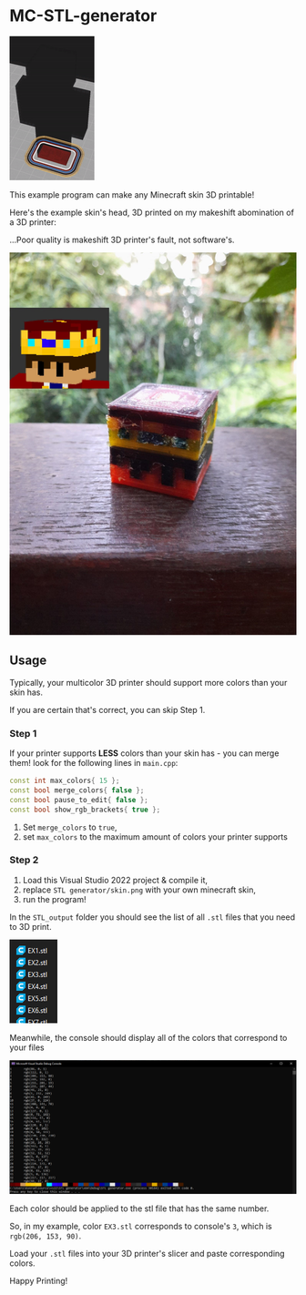 # MC-STL-generator
![](media/preview.gif)

This example program can make any Minecraft skin 3D printable!

Here's the example skin's head, 3D printed on my makeshift abomination of a 3D printer:

...Poor quality is makeshift 3D printer's fault, not software's.

![](media/printed.jpg)

## Usage

Typically, your multicolor 3D printer should support more colors than your skin has.

If you are certain that's correct, you can skip Step 1.

### Step 1

If your printer supports **LESS** colors than your skin has - you can merge them!
 look for the following lines in `main.cpp`:
 
```C++
const int max_colors{ 15 };
const bool merge_colors{ false };
const bool pause_to_edit{ false };
const bool show_rgb_brackets{ true };
```
  1. Set `merge_colors` to `true`,
  2. set `max_colors` to the maximum amount of colors your printer supports
  
### Step 2
  
  1. Load this Visual Studio 2022 project & compile it,
  2. replace `STL generator/skin.png` with your own minecraft skin,
  3. run the program!
  
  In the `STL_output` folder you should see the list of all `.stl` files that you need to 3D print.
  
  ![](media/stl_list.png)
  
  Meanwhile, the console should display all of the colors that correspond to your files
  
  ![](media/console.png)
  
  Each color should be applied to the stl file that has the same number.
  
  So, in my example, color `EX3.stl` corresponds to console's `3`, which is `rgb(206, 153, 90)`.
  
  Load your `.stl` files into your 3D printer's slicer and paste corresponding colors.
  
  Happy Printing!



    

